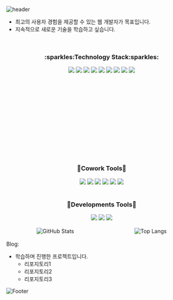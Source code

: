 
![header](https://capsule-render.vercel.app/api?type=cylinder&color=auto&height=150&section=header&text=안녕하세요~👋방문감사합니다.&fontSize=24)
<!--
**im9613/im9613** is a ✨ _special_ ✨ repository because its `README.md` (this file) appears on your GitHub profile.

Here are some ideas to get you started:

- 🔭 I’m currently working on ...
- 🌱 I’m currently learning ...
- 👯 I’m looking to collaborate on ...
- 🤔 I’m looking for help with ...
- 💬 Ask me about ...
- 📫 How to reach me: ...
- 😄 Pronouns: ...
- ⚡ Fun fact: ...
-->

* 최고의 사용자 경험을 제공할 수 있는 웹 개발자가 목표입니다.
* 지속적으로 새로운 기술을 학습하고 싶습니다.
<br>
<div align="center">
  <h3>:sparkles:Technology Stack:sparkles:</h3>
</div>

  <div align="center" style="margin-bottom: 200px;">
    <img src="https://img.shields.io/badge/CSS3-1572B6?style=flat-square&logo=css3&logoColor=white">
    <img src="https://img.shields.io/badge/JavaScript-F7DF1E?style=flat-square&logo=javascript&logoColor=white">
    <img src="https://img.shields.io/badge/HTML5-E34F26?style=flat-square&logo=html5&logoColor=white">
    <img src="https://img.shields.io/badge/Java-F80000?style=flat-square&logo=Java&logoColor=white">
    <img src="https://img.shields.io/badge/Spring-6DB33F?style=flat-square&logo=Spring&logoColor=white">
    <img src="https://img.shields.io/badge/SpringBoot-6DB33F?style=flat-square&logo=SpringBoot&logoColor=white">
    <img src="https://img.shields.io/badge/SpringSecurity-6DB33F?style=flat-square&logo=springsecurity&logoColor=white">
    <img src="https://img.shields.io/badge/jQuery-0769AD?style=flat-square&logo=jquery&logoColor=white">
    <img src="https://img.shields.io/badge/Oracle-F80000?style=flat-square&logo=oracle&logoColor=white">
  </div>
<br>

<div align="center">
  <h3>🤝Cowork Tools🤝</h3>
</div>

  <div align="center">
    <img src="https://img.shields.io/badge/Discord-5865F2?style=flat-square&logo=discord&logoColor=white">
    <img src="https://img.shields.io/badge/Notion-000000?style=flat-square&logo=notion&logoColor=white">
    <img src="https://img.shields.io/badge/Slack-4A154B?style=flat-square&logo=slack&logoColor=white">
    <img src="https://img.shields.io/badge/Postman-FF6C37?style=flat-square&logo=postman&logoColor=white">
    <img src="https://img.shields.io/badge/Webex-000000?style=flat-square&logo=webex&logoColor=white">
    <img src="https://img.shields.io/badge/Figma-F24E1E?style=flat-square&logo=figma&logoColor=white">
  </div>
<br>  
<div align="center">
  <h3>🔨Developments Tools🔨</h3>
</div>

  <div align="center">
    <img src="https://img.shields.io/badge/EclipseIDE-2C2255?style=flat-square&logo=eclipseide&logoColor=white">
    <img src="https://img.shields.io/badge/GitHub-181717?style=flat-square&logo=github&logoColor=white">
    <img src="https://img.shields.io/badge/VisualStudioCode-3B66BC?style=flat-square&logo=VisualStudioCode&logoColor=white">
  </div>
<br>
  
<div style="display: flex; justify-content: space-around; align-items: center;">
  <img src="https://github-readme-stats.vercel.app/api?username=im9613&show_icons=true&theme=dark" alt="GitHub Stats">
  <img src="https://github-readme-stats.vercel.app/api/top-langs/?username=im9613&layout=compact&hide=ruby" alt="Top Langs">
</div>
<br>

<div>
  Blog: 
</div>

- 학습하며 진행한 프로젝트입니다.
  - 리포지토리1
  - 리포지토리2
  - 리포지토리3
















![Footer](https://capsule-render.vercel.app/api?type=waving&color=auto&height=200&section=footer)
